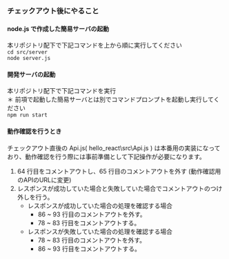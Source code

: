 ### チェックアウト後にやること

#### node.js で作成した簡易サーバの起動  
本リポジトリ配下で下記コマンドを上から順に実行してください  
`cd src/server`  
`node server.js`

#### 開発サーバの起動
本リポジトリ配下で下記コマンドを実行  
＊ 前項で起動した簡易サーバとは別でコマンドプロンプトを起動し実行してください  
`npm run start`

#### 動作確認を行うとき
チェックアウト直後の Api.js( hello_react\src\Api.js ) は本番用の実装になっており、動作確認を行う際には事前準備として下記操作が必要になります。　　
1. 64 行目をコメントアウトし、65 行目のコメントアウトを外す (動作確認用のAPIのURLに変更)　　
2. レスポンスが成功していた場合と失敗していた場合でコメントアウトのつけ外しを行う。　　
    * レスポンスが成功していた場合の処理を確認する場合  
      * 86 ~ 93 行目のコメントアウトを外す。  
      * 78 ~ 83 行目をコメントアウトする。  
    * レスポンスが失敗していた場合の処理を確認する場合　　
      * 78 ~ 83 行目のコメントアウトを外す。  
      * 86 ~ 93 行目をコメントアウトする。
